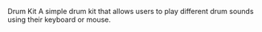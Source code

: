 Drum Kit
A simple drum kit that allows users to play different drum sounds using their keyboard or mouse.
